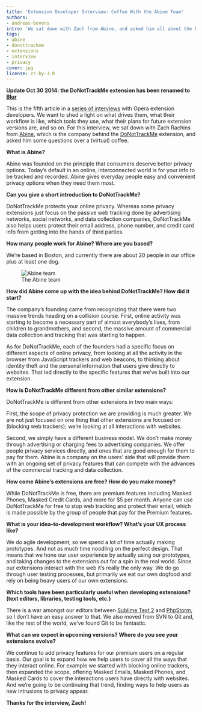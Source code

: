 ```yaml
---
title: 'Extension Developer Interview: Coffee With the Abine Team'
authors:
- andreas-bovens
intro: 'We sat down with Zach from Abine, and asked him all about the DoNotTrackMe extension, which was recently submitted to the Opera extensions catalog.'
tags:
- abine
- donottrackme
- extensions
- interview
- privacy
cover: jpg
license: cc-by-3.0
---
```


**Update Oct 30 2014: the DoNotTrackMe extension has been renamed to [Blur][0]**

[0]: https://addons.opera.com/en/extensions/details/blur-protect-your-passwords-payments-privacy/?display=en

This is the fifth article in a [series of interviews][1] with Opera extension developers. We want to shed a light on what drives them, what their workflow is like, which tools they use, what their plans for future extension versions are, and so on. For this interview, we sat down with Zach Rachins from [Abine][2], which is the company behind the [DoNotTrackMe][3] extension, and asked him some questions over a (virtual) coffee.

[1]: /tags/extinterview/
[2]: https://abine.com
[3]: https://addons.opera.com/en/extensions/details/donottrackme-online-privacy-protection/?display=en

**What is Abine?**

Abine was founded on the principle that consumers deserve better privacy options. Today’s default in an online, interconnected world is for your info to be tracked and recorded. Abine gives everyday people easy and convenient privacy options when they need them most.

**Can you give a short introduction to DoNotTrackMe?**

DoNotTrackMe protects your online privacy. Whereas some privacy extensions just focus on the passive web tracking done by advertising networks, social networks, and data collection companies, DoNotTrackMe also helps users protect their email address, phone number, and credit card info from getting into the hands of third parties.

**How many people work for Abine? Where are you based?**

We’re based in Boston, and currently there are about 20 people in our office plus at least one dog.

<figure block="figure">
	<img elem="media" src="{{ page.id }}/team.jpg" alt="Abine team">
	<figcaption elem="caption">The Abine team</figcaption>
</figure>

**How did Abine come up with the idea behind DoNotTrackMe? How did it start?**

The company’s founding came from recognizing that there were two massive trends heading on a collision course. First, online activity was starting to become a necessary part of almost everybody’s lives, from children to grandmothers, and second, the massive amount of commercial data collection and tracking that was starting to happen.

As for DoNotTrackMe, each of the founders had a specific focus on different aspects of online privacy, from looking at all the activity in the browser from JavaScript trackers and web beacons, to thinking about identity theft and the personal information that users give directly to websites. That led directly to the specific features that we’ve built into our extension.

**How is DoNotTrackMe different from other similar extensions?**

DoNotTrackMe is different from other extensions in two main ways:

First, the scope of privacy protection we are providing is much greater. We are not just focused on one thing that other extensions are focused on (blocking web trackers); we’re looking at all interactions with websites.

Second, we simply have a different business model. We don’t make money through advertising or charging fees to advertising companies. We offer people privacy services directly, and ones that are good enough for them to pay for them. Abine is a company on the users’ side that will provide them with an ongoing set of privacy features that can compete with the advances of the commercial tracking and data collection.

**How come Abine’s extensions are free? How do you make money?**

While DoNotTrackMe is free, there are premium features including Masked Phones, Masked Credit Cards, and more for $5 per month. Anyone can use DoNotTrackMe for free to stop web tracking and protect their email, which is made possible by the group of people that pay for the Premium features.

**What is your idea-to-development workflow? What’s your UX process like?**

We do agile development, so we spend a lot of time actually making prototypes. And not as much time noodling on the perfect design. That means that we hone our user experience by actually using our prototypes, and taking changes to the extensions out for a spin in the real world. Since our extensions interact with the web it’s really the only way. We do go through user testing processes, but primarily we eat our own dogfood and rely on being heavy users of our own extensions.

**Which tools have been particularly useful when developing extensions? (text editors, libraries, testing tools, etc.)**

There is a war amongst our editors between [Sublime Text 2][5] and [PhpStorm][6], so I don’t have an easy answer to that. We also moved from SVN to Git and, like the rest of the world, we’ve found Git to be fantastic.

[5]: http://www.sublimetext.com/2
[6]: https://www.jetbrains.com/phpstorm/

**What can we expect in upcoming versions? Where do you see your extensions evolve?**

We continue to add privacy features for our premium users on a regular basis. Our goal is to expand how we help users to cover all the ways that they interact online. For example we started with blocking online trackers, then expanded the scope, offering Masked Emails, Masked Phones, and Masked Cards to cover the interactions users have directly with websites. And we’re going to be continuing that trend, finding ways to help users as new intrusions to privacy appear.

**Thanks for the interview, Zach!**
